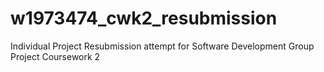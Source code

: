 # w1973474_cwk2_resubmission
Individual Project Resubmission attempt for Software Development Group Project Coursework 2
